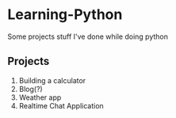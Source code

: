 # Learning-Python
Some projects stuff I've done while doing python


## Projects
1. Building a calculator
2. Blog(?)
3. Weather app 
4. Realtime Chat Application 

